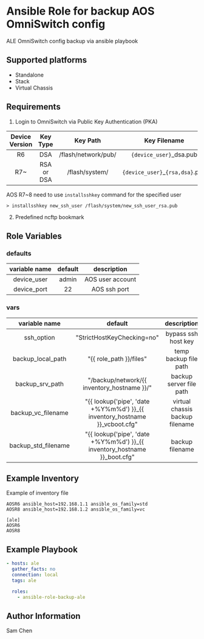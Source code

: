Ansible Role for backup AOS OmniSwitch config
=========

ALE OmniSwitch config backup via ansible playbook

Supported platforms
------------
* Standalone
* Stack
* Virtual Chassis

Requirements
------------

1. Login to OmniSwitch via Public Key Authentication (PKA)

|Device Version|Key Type|Key Path|Key Filename|
|:-:|:-:|:-:|:-:|
|R6|DSA|/flash/network/pub/|`{device_user}`_dsa.pub|
|R7~|RSA or DSA|/flash/system/|`{device_user}`_`{rsa,dsa}`.pub|

AOS R7~8 need to use `installsshkey` command for the specified user
```
> installsshkey new_ssh_user /flash/system/new_ssh_user_rsa.pub
```

2. Predefined ncftp bookmark


Role Variables
--------------

### defaults

|variable name|default|description|
|:-:|:-:|:-:|
|device_user|admin|AOS user account|
|device_port|22|AOS ssh port|

### vars

|variable name|default|description|
|:-:|:-:|:-:|
|ssh_option|"StrictHostKeyChecking=no"|bypass ssh host key|
|backup_local_path|"{{ role_path }}/files"|temp backup file path|
|backup_srv_path|"/backup/network/{{ inventory_hostname }}/"|backup server file path|
|backup_vc_filename|"{{ lookup('pipe', 'date +%Y%m%d') }}_{{ inventory_hostname }}_vcboot.cfg"|virtual chassis backup filename|
|backup_std_filename|"{{ lookup('pipe', 'date +%Y%m%d') }}_{{ inventory_hostname }}_boot.cfg"|backup filename|


Example Inventory
----------------

Example of inventory file

```
AOSR6 ansible_host=192.168.1.1 ansible_os_family=std
AOSR8 ansible_host=192.168.1.2 ansible_os_family=vc

[ale]
AOSR6
AOSR8
```

Example Playbook
----------------


```yaml
- hosts: ale
  gather_facts: no
  connection: local
  tags: ale

  roles:
    - ansible-role-backup-ale
```


Author Information
------------------

Sam Chen
